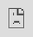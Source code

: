 ```yaml
---
layout: post
title: Announcing <model-viewer> 1.0
subhead: 3D models for your web page as easily as writing HTML.
authors:
  - joemedley
  - rkochman
description: 3D models are more relevant than ever. Retailers bring in-store shopping experiences to customers' home. Museums let anyone see artifacts from anywhere. 3D is difficult to do without a deep knowledge of 3D technologies or third-party hosting. <model-viewer> 1.0 makes these tasks as easy as writing HTML.
date: 2020-07-26
tags:
  - blog
  - 3d
  - model-viewer
hero: train.jpg
alt: A 3D model of a wooden train.
---
```


3D models are more relevant than ever. Retailers are using 3D models to bring the in-store shopping experience to customers at home. Museums are making 3D models of their artifacts available to everyone on the web. Unfortunately, it can be difficult to add a 3D model to a website in a way that provides a great user experience, without a deep knowledge of 3D technologies or resorting to hosting 3D content on a third-party site. To address this issue, [early last year we introduced](https://developers.google.com/web/updates/2019/02/model-viewer) `<model-viewer>`, which seeks to make putting 3D models on the web as easy as writing a few lines of HTML. Since then, we’ve been working to address feedback and requests from the community. The culmination of that work is `<model-viewer>` version 1.0. 

## What’s new since last year? ##

Version 1.0 includes the most-requested features, improvements to speed and fidelity, and built-in support for augmented reality (AR) on the web.

### Augmented reality ###

Viewing a 3D model on a blank canvas is great, but being able to view it in your space is even better. Now `<model-viewer>` supports WebXR augmented reality, for an entirely-within-the-browser 3D and AR experience on Chrome Android. 

```html
<model-viewer src="ToyTrain.glb" ar ar-scale="auto" camera-controls alt="A 3D model of a wooden toy train"> 
</model-viewer>
```

<iframe style="width:100%; height: 100%;position: absolute; top: 50%; left: 50%; transform: translate(-50%,-50%);" src="https://modelviewer.dev/examples/webxr.html" frameborder="0" allowfullscreen></iframe>

The above example shows the minimum required to use AR, but `<model-viewer>` also allows you use HTML to customize the AR experience.




### Camera controls ###

`<model-viewer>` now gives full control over the “camera” (the perspective of the viewer). This includes the camera target, orbit (position relative to the model), and field of view. You can also enable auto-rotation and set limits on user interaction (e.g. maximum and minimum fields of view). 

### Annotations ###

You can also annotate your models, using HTML and CSS. This capability is often used to “attach” labels to parts of the model, in a way that moves with the model as it’s manipulated. The annotations are customizable, including the extent to which they’re hidden when they’re positioned behind the model. Annotations also work in AR.

### Tester ###

We also created and host a `<model-viewer>` [“tester” tool](https://modelviewer.dev/examples/tester.html), which enables you to quickly preview your model, try out different `<model-viewer>` configurations (e.g. exposure and shadow softness), generate a poster image, and interactively get coordinates for annotations. 

### Rendering and performance improvements ###

We’ve greatly improved rendering fidelity, especially for high dynamic range (HDR) environments. We also now use a direct render path when only one `<model-viewer>` element is in the viewport, which increases performance (especially on Firefox). Lastly, dynamically scaling the render resolution improved frame rate dramatically. 

### Stability ###

With `<model-viewer>` reaching its first major version, we’re prioritizing API stability and will avoid making any breaking changes until version 2.0 is released. 

## What’s next ##

`<model-viewer>` version 1.0 includes the most-requested capabilities, but we’re not done yet. 
We’re continuing to add features, as well as focusing on performance, stability, documentation, and tooling. If you have suggestions, file an [issue in Github](https://github.com/google/model-viewer/issues); also, PRs are always welcome. You can also stay connected by following [`<model-viewer>` on Twitter](https://twitter.com/modelviewer) and checking out our [community chat on Spectrum](https://spectrum.chat/model-viewer?tab=posts).